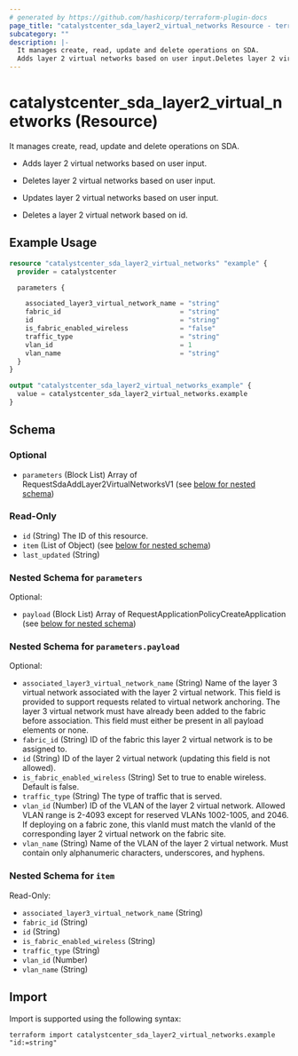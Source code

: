 ```yaml
---
# generated by https://github.com/hashicorp/terraform-plugin-docs
page_title: "catalystcenter_sda_layer2_virtual_networks Resource - terraform-provider-catalystcenter"
subcategory: ""
description: |-
  It manages create, read, update and delete operations on SDA.
  Adds layer 2 virtual networks based on user input.Deletes layer 2 virtual networks based on user input.Updates layer 2 virtual networks based on user input.Deletes a layer 2 virtual network based on id.
---
```


# catalystcenter_sda_layer2_virtual_networks (Resource)

It manages create, read, update and delete operations on SDA.

- Adds layer 2 virtual networks based on user input.

- Deletes layer 2 virtual networks based on user input.

- Updates layer 2 virtual networks based on user input.

- Deletes a layer 2 virtual network based on id.

## Example Usage

```terraform
resource "catalystcenter_sda_layer2_virtual_networks" "example" {
  provider = catalystcenter

  parameters {

    associated_layer3_virtual_network_name = "string"
    fabric_id                              = "string"
    id                                     = "string"
    is_fabric_enabled_wireless             = "false"
    traffic_type                           = "string"
    vlan_id                                = 1
    vlan_name                              = "string"
  }
}

output "catalystcenter_sda_layer2_virtual_networks_example" {
  value = catalystcenter_sda_layer2_virtual_networks.example
}
```

<!-- schema generated by tfplugindocs -->
## Schema

### Optional

- `parameters` (Block List) Array of RequestSdaAddLayer2VirtualNetworksV1 (see [below for nested schema](#nestedblock--parameters))

### Read-Only

- `id` (String) The ID of this resource.
- `item` (List of Object) (see [below for nested schema](#nestedatt--item))
- `last_updated` (String)

<a id="nestedblock--parameters"></a>
### Nested Schema for `parameters`

Optional:

- `payload` (Block List) Array of RequestApplicationPolicyCreateApplication (see [below for nested schema](#nestedblock--parameters--payload))

<a id="nestedblock--parameters--payload"></a>
### Nested Schema for `parameters.payload`

Optional:

- `associated_layer3_virtual_network_name` (String) Name of the layer 3 virtual network associated with the layer 2 virtual network. This field is provided to support requests related to virtual network anchoring. The layer 3 virtual network must have already been added to the fabric before association. This field must either be present in all payload elements or none.
- `fabric_id` (String) ID of the fabric this layer 2 virtual network is to be assigned to.
- `id` (String) ID of the layer 2 virtual network (updating this field is not allowed).
- `is_fabric_enabled_wireless` (String) Set to true to enable wireless. Default is false.
- `traffic_type` (String) The type of traffic that is served.
- `vlan_id` (Number) ID of the VLAN of the layer 2 virtual network. Allowed VLAN range is 2-4093 except for reserved VLANs 1002-1005, and 2046. If deploying on a fabric zone, this vlanId must match the vlanId of the corresponding layer 2 virtual network on the fabric site.
- `vlan_name` (String) Name of the VLAN of the layer 2 virtual network. Must contain only alphanumeric characters, underscores, and hyphens.



<a id="nestedatt--item"></a>
### Nested Schema for `item`

Read-Only:

- `associated_layer3_virtual_network_name` (String)
- `fabric_id` (String)
- `id` (String)
- `is_fabric_enabled_wireless` (String)
- `traffic_type` (String)
- `vlan_id` (Number)
- `vlan_name` (String)

## Import

Import is supported using the following syntax:

```shell
terraform import catalystcenter_sda_layer2_virtual_networks.example "id:=string"
```
